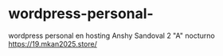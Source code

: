 # wordpress-personal-
wordpress personal en hosting 
Anshy Sandoval 
2 "A" nocturno
https://19.mkan2025.store/
